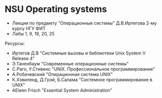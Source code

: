 # NSU Operating systems
- Лекции по предмету "Операционные системы" Д.В.Иртегова 2-му курсу НГУ ФИТ
- Лабы 1, 9, 19, 20, 25

Ресурсы:
  - Иртегов Д.В "Системные вызовы и библиотеки Unix System V Release 4"
  - Э.Таненбаум "Современные операционные системы"
  - С.Раго, У.Стивенс "UNIX. Профессиональное программирование"
  - А.Робачевский "Операционная система UNIX"
  - К.Хэвиленд, Д.Грэй, Б.Салама "Системное программирование в UNIX"
  - AEleen Frisch "Essential System Administration"
